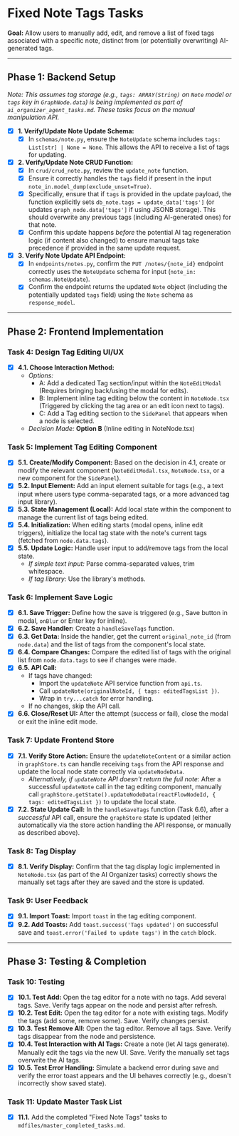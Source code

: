 # Fixed Note Tags Tasks

**Goal:** Allow users to manually add, edit, and remove a list of fixed tags associated with a specific note, distinct from (or potentially overwriting) AI-generated tags.

---

## Phase 1: Backend Setup

*Note: This assumes tag storage (e.g., `tags: ARRAY(String)` on `Note` model or `tags` key in `GraphNode.data`) is being implemented as part of `ai_organizer_agent_tasks.md`. These tasks focus on the manual manipulation API.* 

- [X] **1. Verify/Update Note Update Schema:**
    - [X] In `schemas/note.py`, ensure the `NoteUpdate` schema includes `tags: List[str] | None = None`. This allows the API to receive a list of tags for updating.

- [X] **2. Verify/Update Note CRUD Function:**
    - [X] In `crud/crud_note.py`, review the `update_note` function.
    - [X] Ensure it correctly handles the `tags` field if present in the input `note_in.model_dump(exclude_unset=True)`.
    - [X] Specifically, ensure that if `tags` is provided in the update payload, the function explicitly sets `db_note.tags = update_data['tags']` (or updates `graph_node.data['tags']` if using JSONB storage). This should overwrite any previous tags (including AI-generated ones) for that note.
    - [X] Confirm this update happens *before* the potential AI tag regeneration logic (if content also changed) to ensure manual tags take precedence if provided in the same update request.

- [X] **3. Verify Note Update API Endpoint:**
    - [X] In `endpoints/notes.py`, confirm the `PUT /notes/{note_id}` endpoint correctly uses the `NoteUpdate` schema for input (`note_in: schemas.NoteUpdate`).
    - [X] Confirm the endpoint returns the updated `Note` object (including the potentially updated `tags` field) using the `Note` schema as `response_model`.

---

## Phase 2: Frontend Implementation

### **Task 4: Design Tag Editing UI/UX**
- [X] **4.1. Choose Interaction Method:**
    - *Options:*
        - A: Add a dedicated Tag section/input within the `NoteEditModal` (Requires bringing back/using the modal for edits).
        - B: Implement inline tag editing below the content in `NoteNode.tsx` (Triggered by clicking the tag area or an edit icon next to tags).
        - C: Add a Tag editing section to the `SidePanel` that appears when a node is selected.
    - *Decision Made:* **Option B** (Inline editing in NoteNode.tsx)

### **Task 5: Implement Tag Editing Component**
- [X] **5.1. Create/Modify Component:** Based on the decision in 4.1, create or modify the relevant component (`NoteEditModal.tsx`, `NoteNode.tsx`, or a new component for the `SidePanel`).
- [X] **5.2. Input Element:** Add an input element suitable for tags (e.g., a text input where users type comma-separated tags, or a more advanced tag input library).
- [X] **5.3. State Management (Local):** Add local state within the component to manage the current list of tags being edited.
- [X] **5.4. Initialization:** When editing starts (modal opens, inline edit triggers), initialize the local tag state with the note's current tags (fetched from `node.data.tags`).
- [X] **5.5. Update Logic:** Handle user input to add/remove tags from the local state.
    - *If simple text input:* Parse comma-separated values, trim whitespace.
    - *If tag library:* Use the library's methods.

### **Task 6: Implement Save Logic**
- [X] **6.1. Save Trigger:** Define how the save is triggered (e.g., Save button in modal, `onBlur` or Enter key for inline).
- [X] **6.2. Save Handler:** Create a `handleSaveTags` function.
- [X] **6.3. Get Data:** Inside the handler, get the current `original_note_id` (from `node.data`) and the list of tags from the component's local state.
- [X] **6.4. Compare Changes:** Compare the edited list of tags with the original list from `node.data.tags` to see if changes were made.
- [X] **6.5. API Call:**
    - If tags have changed:
        - Import the `updateNote` API service function from `api.ts`.
        - Call `updateNote(originalNoteId, { tags: editedTagsList })`.
        - Wrap in `try...catch` for error handling.
    - If no changes, skip the API call.
- [X] **6.6. Close/Reset UI:** After the attempt (success or fail), close the modal or exit the inline edit mode.

### **Task 7: Update Frontend Store**
- [X] **7.1. Verify Store Action:** Ensure the `updateNoteContent` or a similar action in `graphStore.ts` can handle receiving `tags` from the API response and update the local node state correctly via `updateNodeData`.
    - *Alternatively, if `updateNote` API doesn't return the full note:* After a successful `updateNote` call in the tag editing component, manually call `graphStore.getState().updateNodeData(reactFlowNodeId, { tags: editedTagsList })` to update the local state.
- [X] **7.2. State Update Call:** In the `handleSaveTags` function (Task 6.6), after a *successful* API call, ensure the `graphStore` state is updated (either automatically via the store action handling the API response, or manually as described above).

### **Task 8: Tag Display**
- [X] **8.1. Verify Display:** Confirm that the tag display logic implemented in `NoteNode.tsx` (as part of the AI Organizer tasks) correctly shows the manually set tags after they are saved and the store is updated.

### **Task 9: User Feedback**
- [X] **9.1. Import Toast:** Import `toast` in the tag editing component.
- [X] **9.2. Add Toasts:** Add `toast.success('Tags updated')` on successful save and `toast.error('Failed to update tags')` in the `catch` block.

---

## Phase 3: Testing & Completion

### **Task 10: Testing**
- [X] **10.1. Test Add:** Open the tag editor for a note with no tags. Add several tags. Save. Verify tags appear on the node and persist after refresh.
- [X] **10.2. Test Edit:** Open the tag editor for a note with existing tags. Modify the tags (add some, remove some). Save. Verify changes persist.
- [X] **10.3. Test Remove All:** Open the tag editor. Remove all tags. Save. Verify tags disappear from the node and persistence.
- [X] **10.4. Test Interaction with AI Tags:** Create a note (let AI tags generate). Manually edit the tags via the new UI. Save. Verify the manually set tags overwrite the AI tags.
- [X] **10.5. Test Error Handling:** Simulate a backend error during save and verify the error toast appears and the UI behaves correctly (e.g., doesn't incorrectly show saved state).

### **Task 11: Update Master Task List**
- [X] **11.1.** Add the completed "Fixed Note Tags" tasks to `mdfiles/master_completed_tasks.md`. 